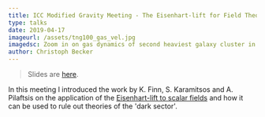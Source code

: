 ```yaml
---
title: ICC Modified Gravity Meeting - The Eisenhart-lift for Field Theories
type: talks
date: 2019-04-17
imageurl: /assets/tng100_gas_vel.jpg
imagedsc: Zoom in on gas dynamics of second heaviest galaxy cluster in Illustris TNG100
author: Christoph Becker
---
```


> Slides are [here](/assets/talks_mg_eisenhart.html).

In this meeting I introduced the work by K. Finn, S. Karamitsos and A. Pilaftsis on the application of the [Eisenhart-lift to scalar fields](https://arxiv.org/pdf/1806.02431.pdf) and how it can be used to rule out theories of the 'dark sector'.
